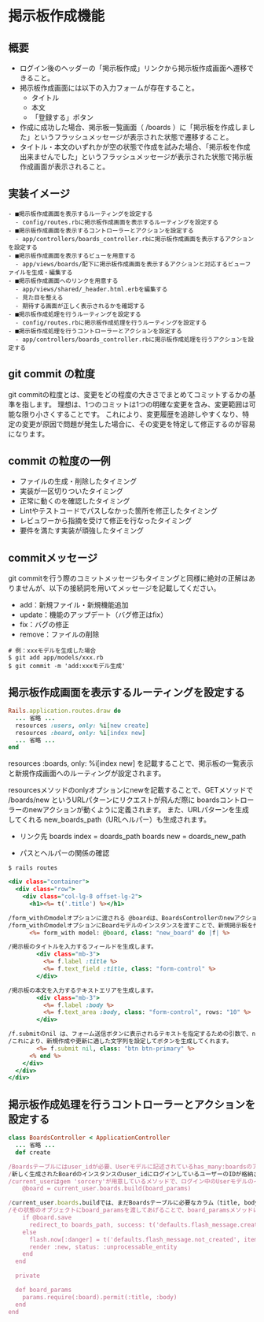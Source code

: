 # 掲示板作成機能

## 概要
* ログイン後のヘッダーの「掲示板作成」リンクから掲示板作成画面へ遷移できること。 
* 掲示板作成画面には以下の入力フォームが存在すること。
  * タイトル
  * 本文
  * 「登録する」ボタン
* 作成に成功した場合、掲示板一覧画面（ /boards ）に「掲示板を作成しました」というフラッシュメッセージが表示された状態で遷移すること。
* タイトル・本文のいずれかが空の状態で作成を試みた場合、「掲示板を作成出来ませんでした」というフラッシュメッセージが表示された状態で掲示板作成画面が表示されること。

## 実装イメージ
```
- ■掲示板作成画面を表示するルーティングを設定する
  - config/routes.rbに掲示板作成画面を表示するルーティングを設定する
- ■掲示板作成画面を表示するコントローラーとアクションを設定する
  - app/controllers/boards_controller.rbに掲示板作成画面を表示するアクションを設定する
- ■掲示板作成画面を表示するビューを用意する
  - app/views/boards/配下に掲示板作成画面を表示するアクションと対応するビューファイルを生成・編集する
- ■掲示板作成画面へのリンクを用意する
  - app/views/shared/_header.html.erbを編集する
  - 見た目を整える
  - 期待する画面が正しく表示されるかを確認する
- ■掲示板作成処理を行うルーティングを設定する
  - config/routes.rbに掲示板作成処理を行うルーティングを設定する
- ■掲示板作成処理を行うコントローラーとアクションを設定する
  - app/controllers/boards_controller.rbに掲示板作成処理を行うアクションを設定する
```

## git commit の粒度
git commitの粒度とは、変更をどの程度の大きさでまとめてコミットするかの基準を指します。
理想は、1つのコミットは1つの明確な変更を含み、変更範囲は可能な限り小さくすることです。
これにより、変更履歴を追跡しやすくなり、特定の変更が原因で問題が発生した場合に、その変更を特定して修正するのが容易になります。

## commit の粒度の一例
* ファイルの生成・削除したタイミング
* 実装が一区切りついたタイミング
* 正常に動くのを確認したタイミング
* Lintやテストコードでパスしなかった箇所を修正したタイミング
* レビュワーから指摘を受けて修正を行なったタイミング
* 要件を満たす実装が頑強したタイミング

## commitメッセージ
git commitを行う際のコミットメッセージもタイミングと同様に絶対の正解はありませんが、以下の接続詞を用いてメッセージを記載してください。

* add：新規ファイル・新規機能追加
* update：機能のアップデート（バグ修正はfix）
* fix：バグの修正
* remove：ファイルの削除
```
# 例：xxxモデルを生成した場合
$ git add app/models/xxx.rb
$ git commit -m 'add:xxxモデル生成'
```

## 掲示板作成画面を表示するルーティングを設定する
```ruby
Rails.application.routes.draw do
  ... 省略 ...
  resources :users, only: %i[new create]
  resources :board, only: %i[index new]
  ... 省略 ...
end
```
resources :boards, only: %i[index new] を記載することで、掲示板の一覧表示と新規作成画面へのルーティングが設定されます。

resourcesメソッドのonlyオプションにnewを記載することで、GETメソッドで /boards/new というURLパターンにリクエストが飛んだ際に 
boardsコントローラーのnewアクションが動くように定義されます。
また、URLパターンを生成してくれる new_boards_path（URLヘルパー）も生成されます。

* リンク先
boards index = doards_path
boards new = doards_new_path

* パスとヘルパーの関係の確認
```
$ rails routes
```


```ruby:app/views/boards/new.html.erb
<div class="container">
  <div class="row">
    <div class="col-lg-8 offset-lg-2">
      <h1><%= t('.title') %></h1>

/form_withのmodelオプションに渡される @boardは、BoardsControllerのnewアクションで生成されたBoardモデルのインスタンス
/form_withのmodelオプションにBoardモデルのインスタンスを渡すことで、新規掲示板を作成するフォームを自動で生成してくれる
      <%= form_with model: @board, class: "new_board" do |f| %>

/掲示板のタイトルを入力するフィールドを生成します。
        <div class="mb-3">
          <%= f.label :title %>
          <%= f.text_field :title, class: "form-control" %>
        </div>

/掲示板の本文を入力するテキストエリアを生成します。
        <div class="mb-3">
          <%= f.label :body %>
          <%= f.text_area :body, class: "form-control", rows: "10" %>
        </div>

/f.submitのnil は、フォーム送信ボタンに表示されるテキストを指定するための引数で、nilを渡すことでデフォルトの"Create Board"や"Update Board"が表示されます。
/これにより、新規作成や更新に適した文字列を設定してボタンを生成してくれます。
        <%= f.submit nil, class: "btn btn-primary" %>
      <% end %>
    </div>
  </div>
</div>
```
## 掲示板作成処理を行うコントローラーとアクションを設定する
```ruby:app/controllers/boards_controller.rb
class BoardsController < ApplicationController
  ... 省略 ...
  def create

/Boardsテーブルにはuser_idが必要、Userモデルに記述されているhas_many:boardsのアソシエーションによってcurrent_user.boardsの記述によってログインしているユーザーが投稿した掲示板一覧を取得できます。そこから更にbuildメソッドを繋げることで、ユーザーが投稿した掲示板一覧に新しくBoardのインスタンスを生成しています。これによって、
/新しく生成されたBoardのインスタンスのuser_idにログインしているユーザーのIDが格納され関連付けが行われます。
/current_userはgem 'sorcery'が用意しているメソッドで、ログイン中のUserモデルのインスタンスを呼び出せます。
    @board = current_user.boards.build(board_params)

/current_user.boards.buildでは、まだBoardsテーブルに必要なカラム（title, body）が含まれていない状態です。
/その状態のオブジェクトにboard_paramsを渡してあげることで、board_paramsメソッドに記述されているフォームからの情報を一括代入し、それを@board変数に格納しています。
    if @board.save
      redirect_to boards_path, success: t('defaults.flash_message.created', item: Board.model_name.human)
    else
      flash.now[:danger] = t('defaults.flash_message.not_created', item: Board.model_name.human)
      render :new, status: :unprocessable_entity
    end
  end

  private

  def board_params
    params.require(:board).permit(:title, :body)
  end
end
```




































